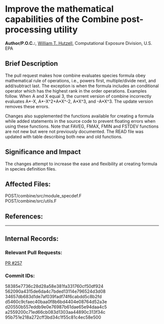 # Improve the mathematical capabilities of the Combine post-processing utility  

**Author/P.O.C.:**, [William T. Hutzell](mailto:hutzell.bill@epa.gov), Computational Exposure Division, U.S. EPA  

## Brief Description

The pull request makes how combine evaluates species formula obey mathematical rule of operations, i.e., powers first, multiple/divide next, and add/subtract last. The exception is when the formula includes an conditional operator which has the highest rank in the order operations. Examples follow. When A and X equal 3, the current version of combine incorrectly evaluates A\*-X, A\*-X^2+A\*X^-2, A\*X^3, and -A\*X^3. The update version removes these errors.

Changes also supplemented the functions available for creating a formula while added statements in the source code to prevent floating errors when using these functions. Note that FAVEG, FMAX, FMIN and FSTDEV functions are not new but were not previously documented. The READ file was updated with table describing both new and old functions.

## Significance and Impact

The changes attempt to increase the ease and flexibility at creating formula in species definition files. 

## Affected Files:

POST/combine/src/module_specdef.F  
POST/combine/src/utils.F  

## References:    

-----
## Internal Records:


### Relevant Pull Requests:
  [PR #257](https://github.com/USEPA/CMAQ_Dev/pull/257)

### Commit IDs:

58385e7736c28d28a58e381fa331760cf50df924  
562090a4315de6da4c7bded13114e796524d3d08  
34657db683d1de7af039fadf74f6cabdd5c8b2fd  
d5460c9cfaec40baa0f8b6bd4404e08764d52a3e  
d20550b557eddb9e0e76987b61dae65e94daa4c5  
a2559200c71ed66cb083d1303aa44890c313f34c  
95b751e218a272cff3bd34c1f55c81c4ec58e500  

